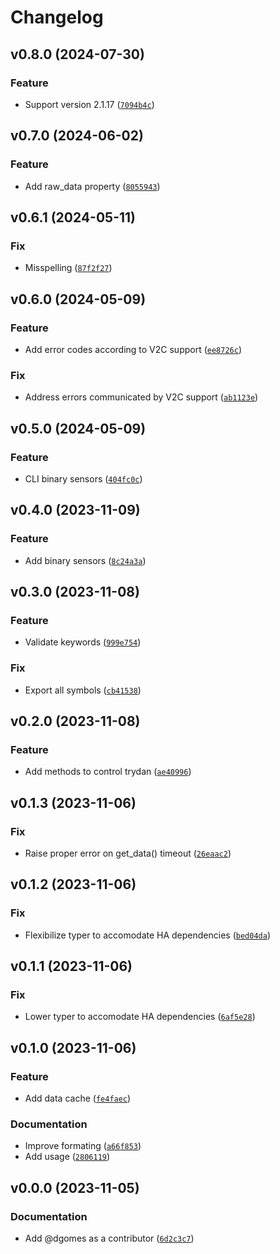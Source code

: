 # Changelog

<!--next-version-placeholder-->

## v0.8.0 (2024-07-30)

### Feature

* Support version 2.1.17 ([`7094b4c`](https://github.com/dgomes/pytrydan/commit/7094b4ccef86ac7395062cd0beec55cc308a939e))

## v0.7.0 (2024-06-02)

### Feature

* Add raw_data property ([`8055943`](https://github.com/dgomes/pytrydan/commit/8055943a0d2fe128f7a60bbf833954709700bfc0))

## v0.6.1 (2024-05-11)

### Fix

* Misspelling ([`87f2f27`](https://github.com/dgomes/pytrydan/commit/87f2f275d92ee3f5fa8947a9fc5e9d170cc5ff40))

## v0.6.0 (2024-05-09)

### Feature

* Add error codes according to V2C support ([`ee8726c`](https://github.com/dgomes/pytrydan/commit/ee8726c51eae1ad99874ac1a0f9cf0f2e3d3c4c7))

### Fix

* Address errors communicated by V2C support ([`ab1123e`](https://github.com/dgomes/pytrydan/commit/ab1123e8ba5dd755f8f98fe4fa04ff66cc7f772b))

## v0.5.0 (2024-05-09)

### Feature

* CLI binary sensors ([`404fc0c`](https://github.com/dgomes/pytrydan/commit/404fc0cb5ba09e485d56818d7f5a3f27d78197f6))

## v0.4.0 (2023-11-09)

### Feature

* Add binary sensors ([`8c24a3a`](https://github.com/dgomes/pytrydan/commit/8c24a3ac4c10bb310f83c08d7c4f565a136d61b3))

## v0.3.0 (2023-11-08)

### Feature

* Validate keywords ([`999e754`](https://github.com/dgomes/pytrydan/commit/999e7549dbd6d0444191ac435b79ff14213467d7))

### Fix

* Export all symbols ([`cb41538`](https://github.com/dgomes/pytrydan/commit/cb41538bf9b5c648af90297bcde39ecda0aa6ab4))

## v0.2.0 (2023-11-08)

### Feature

* Add methods to control trydan ([`ae40996`](https://github.com/dgomes/pytrydan/commit/ae409965a1689b2d085c9a50507752f8dea3e833))

## v0.1.3 (2023-11-06)

### Fix

* Raise proper error on get_data() timeout ([`26eaac2`](https://github.com/dgomes/pytrydan/commit/26eaac2700637fe4ac77baac9aee1b5c1a601e24))

## v0.1.2 (2023-11-06)

### Fix

* Flexibilize typer to accomodate HA dependencies ([`bed04da`](https://github.com/dgomes/pytrydan/commit/bed04dabc9a501aff97e74e9c3bbdd43b27b709b))

## v0.1.1 (2023-11-06)

### Fix

* Lower typer to accomodate HA dependencies ([`6af5e28`](https://github.com/dgomes/pytrydan/commit/6af5e28cffffbd00b0dd80adcfb07af807df4793))

## v0.1.0 (2023-11-06)

### Feature

* Add data cache ([`fe4faec`](https://github.com/dgomes/pytrydan/commit/fe4faec38af2ef8a1bef7e187ef5428be604e3e1))

### Documentation

* Improve formating ([`a66f853`](https://github.com/dgomes/pytrydan/commit/a66f8539a4a92a788adee764bab8bda776cfc51a))
* Add usage ([`2806119`](https://github.com/dgomes/pytrydan/commit/280611950c64b68a667c44e6f79973d5f099c208))


## v0.0.0 (2023-11-05)

### Documentation

- Add @dgomes as a contributor ([`6d2c3c7`](https://github.com/dgomes/pytrydan/commit/6d2c3c7db6f358c7960d72ecdd12edc55f15acfa))
